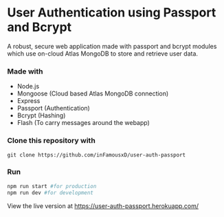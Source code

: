 # User Authentication using Passport and Bcrypt
A robust, secure web application made with passport and bcrypt modules which use on-cloud Atlas MongoDB to store and retrieve user data.

### Made with

- Node.js
- Mongoose (Cloud based Atlas MongoDB connection)
- Express
- Passport (Authentication)
- Bcrypt (Hashing)
- Flash (To carry messages around the webapp)

### Clone this repository with

```
git clone https://github.com/inFamousxD/user-auth-passport
```

### Run

```bash
npm run start #for production
npm run dev #for development
```

View the live version at https://user-auth-passport.herokuapp.com/
